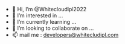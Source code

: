 - 👋 Hi, I’m @Whitecloudipl2022
- 👀 I’m interested in ...
- 🌱 I’m currently learning ...
- 💞️ I’m looking to collaborate on ...
- 📫 mail me : developers@whitecludipl.com


